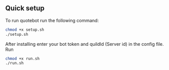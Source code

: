 ## Quick setup
To run quotebot run the following command:

```bash 
chmod +x setup.sh
./setup.sh
```
After installing enter your bot token and quildId (Server id) in the config file.
Run
```bash
chmod +x run.sh
./run.sh
```
